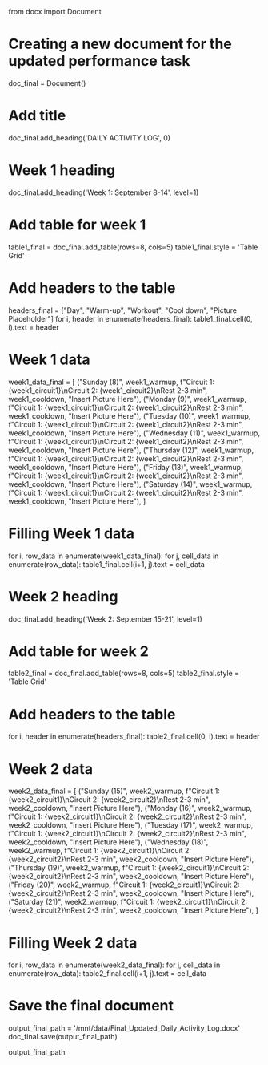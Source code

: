 from docx import Document

# Creating a new document for the updated performance task
doc_final = Document()

# Add title
doc_final.add_heading('DAILY ACTIVITY LOG', 0)

# Week 1 heading
doc_final.add_heading('Week 1: September 8-14', level=1)

# Add table for week 1
table1_final = doc_final.add_table(rows=8, cols=5)
table1_final.style = 'Table Grid'

# Add headers to the table
headers_final = ["Day", "Warm-up", "Workout", "Cool down", "Picture Placeholder"]
for i, header in enumerate(headers_final):
    table1_final.cell(0, i).text = header

# Week 1 data
week1_data_final = [
    ("Sunday (8)", week1_warmup, f"Circuit 1: {week1_circuit1}\nCircuit 2: {week1_circuit2}\nRest 2-3 min", week1_cooldown, "Insert Picture Here"),
    ("Monday (9)", week1_warmup, f"Circuit 1: {week1_circuit1}\nCircuit 2: {week1_circuit2}\nRest 2-3 min", week1_cooldown, "Insert Picture Here"),
    ("Tuesday (10)", week1_warmup, f"Circuit 1: {week1_circuit1}\nCircuit 2: {week1_circuit2}\nRest 2-3 min", week1_cooldown, "Insert Picture Here"),
    ("Wednesday (11)", week1_warmup, f"Circuit 1: {week1_circuit1}\nCircuit 2: {week1_circuit2}\nRest 2-3 min", week1_cooldown, "Insert Picture Here"),
    ("Thursday (12)", week1_warmup, f"Circuit 1: {week1_circuit1}\nCircuit 2: {week1_circuit2}\nRest 2-3 min", week1_cooldown, "Insert Picture Here"),
    ("Friday (13)", week1_warmup, f"Circuit 1: {week1_circuit1}\nCircuit 2: {week1_circuit2}\nRest 2-3 min", week1_cooldown, "Insert Picture Here"),
    ("Saturday (14)", week1_warmup, f"Circuit 1: {week1_circuit1}\nCircuit 2: {week1_circuit2}\nRest 2-3 min", week1_cooldown, "Insert Picture Here"),
]

# Filling Week 1 data
for i, row_data in enumerate(week1_data_final):
    for j, cell_data in enumerate(row_data):
        table1_final.cell(i+1, j).text = cell_data

# Week 2 heading
doc_final.add_heading('Week 2: September 15-21', level=1)

# Add table for week 2
table2_final = doc_final.add_table(rows=8, cols=5)
table2_final.style = 'Table Grid'

# Add headers to the table
for i, header in enumerate(headers_final):
    table2_final.cell(0, i).text = header

# Week 2 data
week2_data_final = [
    ("Sunday (15)", week2_warmup, f"Circuit 1: {week2_circuit1}\nCircuit 2: {week2_circuit2}\nRest 2-3 min", week2_cooldown, "Insert Picture Here"),
    ("Monday (16)", week2_warmup, f"Circuit 1: {week2_circuit1}\nCircuit 2: {week2_circuit2}\nRest 2-3 min", week2_cooldown, "Insert Picture Here"),
    ("Tuesday (17)", week2_warmup, f"Circuit 1: {week2_circuit1}\nCircuit 2: {week2_circuit2}\nRest 2-3 min", week2_cooldown, "Insert Picture Here"),
    ("Wednesday (18)", week2_warmup, f"Circuit 1: {week2_circuit1}\nCircuit 2: {week2_circuit2}\nRest 2-3 min", week2_cooldown, "Insert Picture Here"),
    ("Thursday (19)", week2_warmup, f"Circuit 1: {week2_circuit1}\nCircuit 2: {week2_circuit2}\nRest 2-3 min", week2_cooldown, "Insert Picture Here"),
    ("Friday (20)", week2_warmup, f"Circuit 1: {week2_circuit1}\nCircuit 2: {week2_circuit2}\nRest 2-3 min", week2_cooldown, "Insert Picture Here"),
    ("Saturday (21)", week2_warmup, f"Circuit 1: {week2_circuit1}\nCircuit 2: {week2_circuit2}\nRest 2-3 min", week2_cooldown, "Insert Picture Here"),
]

# Filling Week 2 data
for i, row_data in enumerate(week2_data_final):
    for j, cell_data in enumerate(row_data):
        table2_final.cell(i+1, j).text = cell_data

# Save the final document
output_final_path = '/mnt/data/Final_Updated_Daily_Activity_Log.docx'
doc_final.save(output_final_path)

output_final_path
